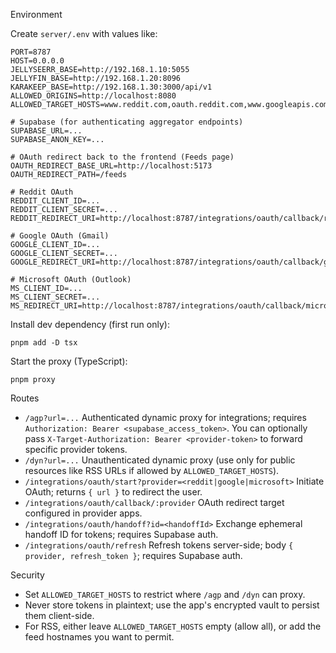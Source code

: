 Environment

Create `server/.env` with values like:

```
PORT=8787
HOST=0.0.0.0
JELLYSEERR_BASE=http://192.168.1.10:5055
JELLYFIN_BASE=http://192.168.1.20:8096
KARAKEEP_BASE=http://192.168.1.30:3000/api/v1
ALLOWED_ORIGINS=http://localhost:8080
ALLOWED_TARGET_HOSTS=www.reddit.com,oauth.reddit.com,www.googleapis.com,oauth2.googleapis.com,accounts.google.com,login.microsoftonline.com,graph.microsoft.com,api.twitter.com,graph.facebook.com,api.instagram.com

# Supabase (for authenticating aggregator endpoints)
SUPABASE_URL=...
SUPABASE_ANON_KEY=...

# OAuth redirect back to the frontend (Feeds page)
OAUTH_REDIRECT_BASE_URL=http://localhost:5173
OAUTH_REDIRECT_PATH=/feeds

# Reddit OAuth
REDDIT_CLIENT_ID=...
REDDIT_CLIENT_SECRET=...
REDDIT_REDIRECT_URI=http://localhost:8787/integrations/oauth/callback/reddit

# Google OAuth (Gmail)
GOOGLE_CLIENT_ID=...
GOOGLE_CLIENT_SECRET=...
GOOGLE_REDIRECT_URI=http://localhost:8787/integrations/oauth/callback/google

# Microsoft OAuth (Outlook)
MS_CLIENT_ID=...
MS_CLIENT_SECRET=...
MS_REDIRECT_URI=http://localhost:8787/integrations/oauth/callback/microsoft
```

Install dev dependency (first run only):

```
pnpm add -D tsx
```

Start the proxy (TypeScript):

```
pnpm proxy
```


Routes

- `/agp?url=...` Authenticated dynamic proxy for integrations; requires `Authorization: Bearer <supabase_access_token>`.
  You can optionally pass `X-Target-Authorization: Bearer <provider-token>` to forward specific provider tokens.
- `/dyn?url=...` Unauthenticated dynamic proxy (use only for public resources like RSS URLs if allowed by `ALLOWED_TARGET_HOSTS`).
- `/integrations/oauth/start?provider=<reddit|google|microsoft>` Initiate OAuth; returns `{ url }` to redirect the user.
- `/integrations/oauth/callback/:provider` OAuth redirect target configured in provider apps.
- `/integrations/oauth/handoff?id=<handoffId>` Exchange ephemeral handoff ID for tokens; requires Supabase auth.
- `/integrations/oauth/refresh` Refresh tokens server-side; body `{ provider, refresh_token }`; requires Supabase auth.

Security

- Set `ALLOWED_TARGET_HOSTS` to restrict where `/agp` and `/dyn` can proxy.
- Never store tokens in plaintext; use the app's encrypted vault to persist them client-side.
- For RSS, either leave `ALLOWED_TARGET_HOSTS` empty (allow all), or add the feed hostnames you want to permit.


